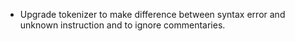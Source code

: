 - Upgrade tokenizer to make difference between syntax error and unknown instruction and to ignore commentaries.
